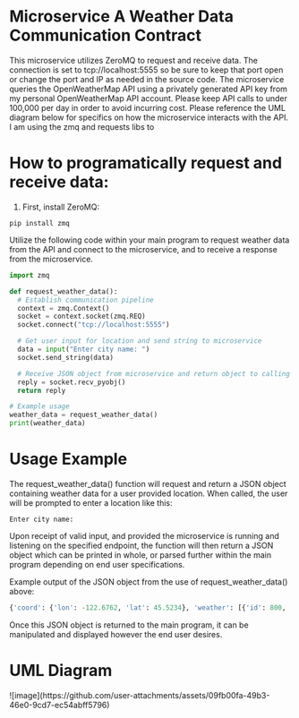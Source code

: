 <h1>Microservice A Weather Data Communication Contract</h1>

This microservice utilizes ZeroMQ to request and receive data. The connection is set to tcp://localhost:5555 so be sure to keep that port open or change the port and IP as needed in the source code. The microservice queries the OpenWeatherMap API using a privately generated API key from my personal OpenWeatherMap API account. Please keep API calls to under 100,000 per day in order to avoid incurring cost. Please reference the UML diagram below for specifics on how the microservice interacts with the API. I am using the zmq and requests libs to 

<h1> How to programatically request and receive data: </h1>

1. First, install ZeroMQ: 
```
pip install zmq
```
Utilize the following code within your main program to request weather data from the API and connect to the microservice, and to receive a response from the microservice. 

```python
import zmq

def request_weather_data():
  # Establish communication pipeline
  context = zmq.Context()
  socket = context.socket(zmq.REQ)
  socket.connect("tcp://localhost:5555")

  # Get user input for location and send string to microservice
  data = input("Enter city name: ")
  socket.send_string(data)

  # Receive JSON object from microservice and return object to calling procedure/variable.
  reply = socket.recv_pyobj()
  return reply

# Example usage
weather_data = request_weather_data()
print(weather_data)
```

<h1>Usage Example</h1>
The request_weather_data() function will request and return a JSON object containing weather data for a user provided location. When called, the user will be prompted to enter a location like this:

```
Enter city name: 
```
Upon receipt of valid input, and provided the microservice is running and listening on the specified endpoint, the function will then return a JSON object which can be printed in whole, or parsed further within 
the main program depending on end user specifications. 

Example output of the JSON object from the use of request_weather_data() above:
```python
{'coord': {'lon': -122.6762, 'lat': 45.5234}, 'weather': [{'id': 800, 'main': 'Clear', 'description': 'clear sky', 'icon': '01d'}], 'base': 'stations', 'main': {'temp': 81.37, 'feels_like': 81.5, 'temp_min': 77.58, 'temp_max': 83.98, 'pressure': 1015, 'humidity': 45, 'sea_level': 1015, 'grnd_level': 1005}, 'visibility': 10000, 'wind': {'speed': 3, 'deg': 315, 'gust': 5.01}, 'clouds': {'all': 0}, 'dt': 1722887412, 'sys': {'type': 2, 'id': 2005350, 'country': 'US', 'sunrise': 1722862798, 'sunset': 1722915198}, 'timezone': -25200, 'id': 5746545, 'name': 'Portland', 'cod': 200}
```
Once this JSON object is returned to the main program, it can be manipulated and displayed however the end user desires. 


<h1>UML Diagram</h1>
![image](https://github.com/user-attachments/assets/09fb00fa-49b3-46e0-9cd7-ec54abff5796)

